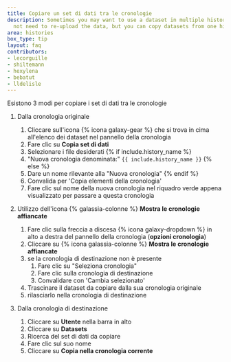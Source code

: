 ```yaml
---
title: Copiare un set di dati tra le cronologie
description: Sometimes you may want to use a dataset in multiple histories. You do
  not need to re-upload the data, but you can copy datasets from one history to another.
area: histories
box_type: tip
layout: faq
contributors:
- lecorguille
- shiltemann
- hexylena
- bebatut
- lldelisle
---
```



Esistono 3 modi per copiare i set di dati tra le cronologie

1. Dalla cronologia originale

    1. Cliccare sull'icona {% icona galaxy-gear %} che si trova in cima all'elenco dei dataset nel pannello della cronologia
    2. Fare clic su **Copia set di dati**
    3. Selezionare i file desiderati {% if include.history_name %}
    4. "Nuova cronologia denominata:" `{{ include.history_name }}` {% else %}
    4. Dare un nome rilevante alla "Nuova cronologia" {% endif %}
    5. Convalida per 'Copia elementi della cronologia'
    5. Fare clic sul nome della nuova cronologia nel riquadro verde appena visualizzato per passare a questa cronologia

2. Utilizzo dell'icona {% galassia-colonne %} **Mostra le cronologie affiancate**

    1. Fare clic sulla freccia a discesa {% icona galaxy-dropdown %} in alto a destra del pannello della cronologia (**opzioni cronologia**)
    2. Cliccare su {% icona galassia-colonne %} **Mostra le cronologie affiancate**
    3. se la cronologia di destinazione non è presente
        1. Fare clic su "Seleziona cronologia"
        2. Fare clic sulla cronologia di destinazione
        3. Convalidare con 'Cambia selezionato'
    3. Trascinare il dataset da copiare dalla sua cronologia originale
    4. rilasciarlo nella cronologia di destinazione

3. Dalla cronologia di destinazione

    1. Cliccare su **Utente** nella barra in alto
    2. Cliccare su **Datasets**
    3. Ricerca del set di dati da copiare
    4. Fare clic sul suo nome
    5. Cliccare su **Copia nella cronologia corrente**

